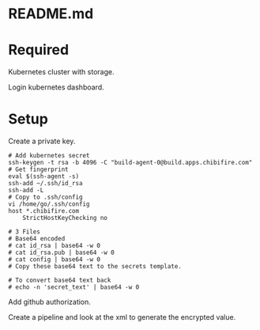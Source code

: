 # README.md

# Required

Kubernetes cluster with storage.

Login kubernetes dashboard.

# Setup 
Create a private key.

```
# Add kubernetes secret
ssh-keygen -t rsa -b 4096 -C "build-agent-0@build.apps.chibifire.com"
# Get fingerprint
eval $(ssh-agent -s)
ssh-add ~/.ssh/id_rsa
ssh-add -L
# Copy to .ssh/config
vi /home/go/.ssh/config
host *.chibifire.com
    StrictHostKeyChecking no

# 3 Files
# Base64 encoded 
# cat id_rsa | base64 -w 0
# cat id_rsa.pub | base64 -w 0
# cat config | base64 -w 0
# Copy these base64 text to the secrets template.

# To convert base64 text back
# echo -n 'secret_text' | base64 -w 0
```

Add github authorization.

Create a pipeline and look at the xml to generate the encrypted value.
